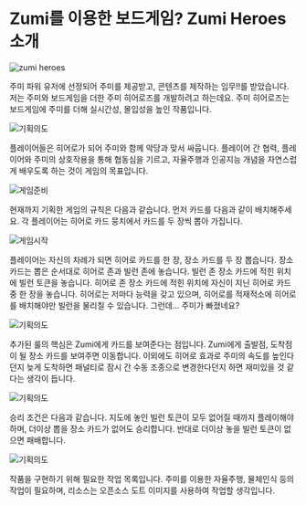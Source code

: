# Zumi를 이용한 보드게임? Zumi Heroes 소개
![zumi heroes](https://img1.daumcdn.net/thumb/R1280x0/?scode=mtistory2&fname=https%3A%2F%2Fblog.kakaocdn.net%2Fdn%2FboLVa3%2FbtqHelbUJuF%2FMZ4UKU4H8sWgW05BgEubw0%2Fimg.jpg)

주미 파워 유저에 선정되어 주미를 제공받고, 콘텐츠를 제작하는 임무!!를 받았습니다. 저는 주미와 보드게임을 더한 주미 히어로즈를 개발하려고 하는데요. 주미 히어로즈는 보드게임에 주미를 더해 실시간성, 몰입성을 높인 작품입니다.

![기획의도](https://img1.daumcdn.net/thumb/R1280x0/?scode=mtistory2&fname=https%3A%2F%2Fblog.kakaocdn.net%2Fdn%2FHPVT1%2FbtqHq1itbaR%2Fuse0FYKStkf3NIfkE9lTXK%2Fimg.jpg)

플레이어들은 히어로가 되어 주미와 함께 악당과 맞서 싸웁니다. 플레이어 간 협력, 플레이어와 주미의 상호작용을 통해 협동심을 기르고, 자율주행과 인공지능 개념을 자연스럽게 배우도록 하는 것이 게임의 목표입니다.

![게임준비](https://img1.daumcdn.net/thumb/R1280x0/?scode=mtistory2&fname=https%3A%2F%2Fblog.kakaocdn.net%2Fdn%2FdhOWyZ%2FbtqHbY2oND5%2FxDj7ptFKKPq9YBVXkSfLtK%2Fimg.jpg)

현재까지 기획한 게임의 규칙은 다음과 같습니다. 먼저 카드를 다음과 같이 배치해주세요. 각 플레이어는 히어로 카드 뭉치에서 카드를 두 장씩 뽑아 가집니다.

![게임시작](https://img1.daumcdn.net/thumb/R1280x0/?scode=mtistory2&fname=https%3A%2F%2Fblog.kakaocdn.net%2Fdn%2FbaargD%2FbtqHcekgwwu%2FW6o3PVDNG8qOLswhmW1Uw1%2Fimg.jpg)
  
플레이어는 자신의 차례가 되면 히어로 카드를 한 장, 장소 카드를 두 장 뽑습니다. 장소 카드는 뽑은 순서대로 히어로 존과 빌런 존에 놓습니다. 빌런 존 장소 카드에 적힌 위치에 빌런 토큰을 놓습니다. 히어로 존 장소 카드에 적힌 위치에 자신이 지닌 히어로 카드 중 한 장을 놓습니다. 히어로는 저마다 능력을 갖고 있으며, 히어로를 적재적소에 히어로를 배치해야만 빌런을 물리칠 수 있습니다. 그런데... 주미가 빠졌네요?

![기획의도](https://img1.daumcdn.net/thumb/R1280x0/?scode=mtistory2&fname=https%3A%2F%2Fblog.kakaocdn.net%2Fdn%2Fem0PUP%2FbtqHiMfYUOD%2F4G4KuhlRtCkKPzlkQeJXg0%2Fimg.jpg)
  
추가된 룰의 핵심은 Zumi에게 카드를 보여준다는 점입니다. Zumi에게 출발점, 도착점이 될 장소 카드를 보여주면 이동합니다. 이외에도 히어로 효과로 주미의 속도를 높인다던지 늦게 도착하면 패널티로 잠시 간 수동 조종으로 변경한다던지 하면 재미있을 것 같다는 생각이 듭니다.

![기획의도](https://img1.daumcdn.net/thumb/R1280x0/?scode=mtistory2&fname=https%3A%2F%2Fblog.kakaocdn.net%2Fdn%2Fb4kFwx%2FbtqHgpSNpDf%2FajVBOXC1X7uNRjvxKq2JY0%2Fimg.jpg)
  
승리 조건은 다음과 같습니다. 지도에 놓인 빌런 토큰이 모두 없어질 때까지 플레이해야 하며, 더이상 뽑을 장소 카드가 없어도 승리합니다. 반대로 더이상 놓을 빌런 토큰이 없으면 패배합니다.

![기획의도](https://img1.daumcdn.net/thumb/R1280x0/?scode=mtistory2&fname=https%3A%2F%2Fblog.kakaocdn.net%2Fdn%2FlafGG%2FbtqHq2uUDOi%2FTflsKw0f3fkCiELiyKY9Z0%2Fimg.jpg)
  
작품을 구현하기 위해 필요한 작업 목록입니다. 주미를 이용한 자율주행, 물체인식 등의 작업이 필요하며, 리소스는 오픈소스 도트 이미지를 사용하여 작업할 생각입니다.